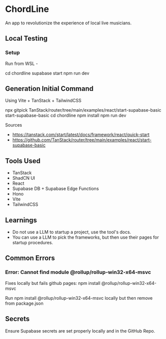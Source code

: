 # ChordLine

An app to revolutionize the experience of local live musicians.

## Local Testing

### Setup

Run from WSL -

cd chordline supabase start
npm run dev

## Generation Initial Command

Using Vite + TanStack + TailwindCSS

npx gitpick TanStack/router/tree/main/examples/react/start-supabase-basic start-supabase-basic
cd chordline
npm install
npm run dev

Sources

- <https://tanstack.com/start/latest/docs/framework/react/quick-start>
- <https://github.com/TanStack/router/tree/main/examples/react/start-supabase-basic>

## Tools Used

- TanStack
- ShadCN UI
- React
- Supabase DB + Supabase Edge Functions
- Hono
- Vite
- TailwindCSS

## Learnings

- Do not use a LLM to startup a project, use the tool's docs.
- You can use a LLM to pick the frameworks, but then use their pages for startup procedures.

## Common Errors

### Error: Cannot find module @rollup/rollup-win32-x64-msvc

Fixes locally but fails github pages: npm install @rollup/rollup-win32-x64-msvc

Run npm install @rollup/rollup-win32-x64-msvc locally but then remove from package.json

## Secrets

Ensure Supabase secrets are set properly locally and in the GitHub Repo.